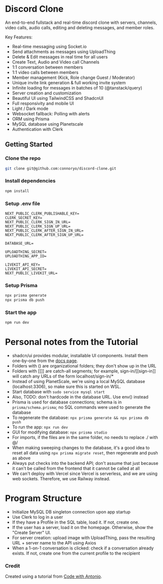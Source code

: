# Discord Clone

An end-to-end fullstack and real-time discord clone with servers, channels, video calls, audio calls, editing and deleting messages, and member roles.

Key Features:

- Real-time messaging using Socket.io
- Send attachments as messages using UploadThing
- Delete & Edit messages in real time for all users
- Create Text, Audio and Video call Channels
- 1:1 conversation between members
- 1:1 video calls between members
- Member management (Kick, Role change Guest / Moderator)
- Unique invite link generation & full working invite system
- Infinite loading for messages in batches of 10 (@tanstack/query)
- Server creation and customization
- Beautiful UI using TailwindCSS and ShadcnUI
- Full responsivity and mobile UI
- Light / Dark mode
- Websocket fallback: Polling with alerts 
- ORM using Prisma
- MySQL database using Planetscale
- Authentication with Clerk

## Getting Started

### Clone the repo

```bash
git clone git@github.com:connoryo/discord-clone.git
```

### Install dependencies

```bash
npm install
```

### Setup .env file

```env
NEXT_PUBLIC_CLERK_PUBLISHABLE_KEY=
CLERK_SECRET_KEY=
NEXT_PUBLIC_CLERK_SIGN_IN_URL=
NEXT_PUBLIC_CLERK_SIGN_UP_URL=
NEXT_PUBLIC_CLERK_AFTER_SIGN_IN_URL=
NEXT_PUBLIC_CLERK_AFTER_SIGN_UP_URL=

DATABASE_URL=

UPLOADTHING_SECRET=
UPLOADTHING_APP_ID=

LIVEKIT_API_KEY=
LIVEKIT_API_SECRET=
NEXT_PUBLIC_LIVEKIT_URL=
```

### Setup Prisma

```bash
npx prisma generate
npx prisma db push
```

### Start the app

```bash
npm run dev
```

# Personal notes from the Tutorial

* shadcn/ui provides modular, installable UI components. Install them one-by-one from the [docs page](https://ui.shadcn.com/docs).
* Folders with () are organizational folders; they don't show up in the URL
* Folders with [[]] are catch-all segments; for example, sign-in/[[sign-in]] will catch any URLs of the form localhost/sign-in/*
* Instead of using PlanetScale, we're using a local MySQL database (localhost:3306), so make sure this is started on WSL.
* Start database with `sudo service mysql start`
* Also, TODO: don't hardcode in the database URL. Use env() instead
* Prisma is used for database connections; schema is in `prisma/schema.prisma`; no SQL commands were used to generate the database
* To regenerate the database: `npx prisma generate && npx prisma db push`
* To run the app: `npx run dev`
* GUI for modifying database: `npx prisma studio`
* For imports, if the files are in the same folder, no needs to replace ./ with @/
* When making sweeping changes to the database, it's a good idea to reset all data using `npx prisma migrate reset`, then regenerate and push as above
* Always put checks into the backend API; don't assume that just because it can't be called from the frontend that it cannot be called at all
* We can't deploy with Vercel since Vercel is serverless, and we are using web sockets. Therefore, we use Railway instead.

# Program Structure

* Initialize MySQL DB singleton connection upon app startup
* Use Clerk to log in a user
* If they have a Profile in the SQL table, load it. If not, create one.
* If the user has a server, load it on the homepage. Otherwise, show the "Create Server" UI.
* For server creation: upload image with UploadThing, pass the resulting URL + server name to the API using Axios
* When a 1-on-1 conversation is clicked: check if a conversation already exists. If not, create one from the current profile to the recipient

### Credit

Created using a tutorial from [Code with Antonio](https://www.youtube.com/watch?v=ZbX4Ok9YX94).